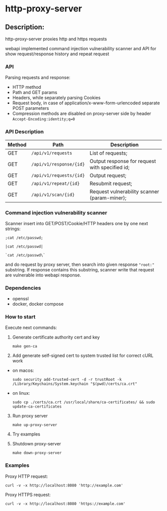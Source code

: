 # http-proxy-server

## Description:

http-proxy-server proxies http and https requests

webapi implemented command injection vulnerability scanner and API for show request/response history and repeat request

### API

Parsing requests and response:
* HTTP method
* Path and GET params 
* Headers, while separately parsing Cookies
* Request body, in case of application/x-www-form-urlencoded separate POST parameters
* Compression methods are disabled on proxy-server side by header `Accept-Encoding:identity;q=0` 

### API Description

| Method | Path                   | Description
| ---    | ---                    | --- |
| GET    |`/api/v1/requests`      | List of requests; |
| GET    |`/api/v1/response/{id}` | Output response for request with specified id; |
| GET    |`/api/v1/requests/{id}` | Output request; |
| GET    |`/api/v1/repeat/{id}`   | Resubmit request; |
| GET    |`/api/v1/scan/{id}`     | Request vulnerability scanner (param-miner); |

### Command injection vulnerability scanner

Scanner insert into GET/POST/Сookie/HTTP headers one by one next strings:

`;cat /etc/passwd;`

`|cat /etc/passwd|`

`` `cat /etc/passwd\` `` 

and do request by proxy server, then search into given response `"root:"` substring. If response contains this substring, scanner write that request are vulnerable into webapi response.

### Dependencies

* openssl
* docker, docker compose

### How to start

Execute next commands:

1. Generate certificate authority cert and key 

    `make gen-ca`

2. Add generate self-signed cert to system trusted list for correct cURL work

* on macos: 

    `sudo security add-trusted-cert -d -r trustRoot -k /Library/Keychains/System.keychain "$(pwd)/certs/ca.crt" `

* on linux:

    `sudo cp ./certs/ca.crt /usr/local/share/ca-certificates/ && sudo update-ca-certificates`

3. Run proxy server

    `make up-proxy-server`

4. Try examples

5. Shutdown proxy-server

    `make down-proxy-server`

### Examples

Proxy HTTP request:

`curl -v -x http://localhost:8080 'http://example.com'`

Proxy HTTPS request:

`curl -v -x http://localhost:8080 'https://example.com'`
